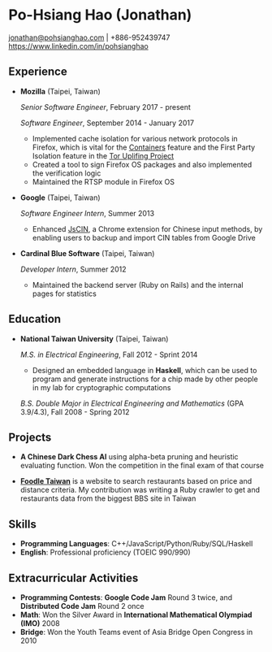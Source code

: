 Po-Hsiang Hao (Jonathan)
===============

<jonathan@pohsianghao.com> | +886-952439747
<https://www.linkedin.com/in/pohsianghao>

Experience
---------------

-   **Mozilla** (Taipei, Taiwan)

    *Senior Software Engineer*, February 2017 - present

    *Software Engineer*, September 2014 - January 2017

    - Implemented cache isolation for various network protocols in Firefox, which is vital for the [Containers](https://blog.mozilla.org/tanvi/2016/06/16/contextual-identities-on-the-web/) feature and the First Party Isolation feature in the [Tor Uplifing Project](https://blog.torproject.org/blog/tor-heart-firefox)
    - Created a tool to sign Firefox OS packages and also implemented the verification logic
    - Maintained the RTSP module in Firefox OS

-   **Google** (Taipei, Taiwan)

    *Software Engineer Intern*, Summer 2013

    * Enhanced [JsCIN](http://goo.gl/mwBrFT), a Chrome extension for Chinese input methods, by enabling users to backup and import CIN tables from Google Drive

-   **Cardinal Blue Software** (Taipei, Taiwan)

    *Developer Intern*, Summer 2012

    - Maintained the backend server (Ruby on Rails) and the internal pages for statistics

Education
---------

-   **National Taiwan University** (Taipei, Taiwan)

    *M.S. in Electrical Engineering*, Fall 2012 - Sprint 2014
    - Designed an embedded language in **Haskell**, which can be used to program and generate instructions for a chip made by other people in my lab for cryptographic computations

    *B.S. Double Major in Electrical Engineering and Mathematics* (GPA 3.9/4.3), Fall 2008 - Spring 2012


Projects
--------

- **A Chinese Dark Chess AI** using alpha-beta pruning and heuristic evaluating function.  Won the competition in the final exam of that course

- [**Foodle Taiwan**](https://foodletaiwan.appspot.com/) is a website to search restaurants based on price and distance criteria.  My contribution was writing a Ruby crawler to get and restaurants data from the biggest BBS site in Taiwan


Skills
------

* **Programming Languages**: C++/JavaScript/Python/Ruby/SQL/Haskell
* **English**: Professional proficiency (TOEIC 990/990)


Extracurricular Activities
--------------------------

- **Programming Contests**: **Google Code Jam** Round 3 twice, and **Distributed Code Jam** Round 2 once
- **Math**: Won the Silver Award in **International Mathematical Olympiad (IMO)** 2008
- **Bridge**: Won the Youth Teams event of Asia Bridge Open Congress in 2010
